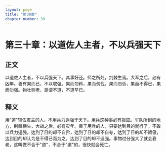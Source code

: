 ```yaml
---
layout: page
title: "第30章"
chapter_number: 30
---
```


# 第三十章：以道佐人主者，不以兵强天下

## 正文
以道佐人主者，不以兵强天下。其事好还。师之所处，荆棘生焉。大军之后，必有凶年。善有果而已，不以取强。果而勿矜，果而勿伐，果而勿骄，果而不得已，果而勿强。物壮则老，是谓不道，不道早已。

## 释义
用"道"辅佐君主的人，不用兵力逞强于天下。用兵这种事必有报应。军队所到的地方，荆棘横生，大战之后，必有灾年。善于用兵的人，只要达到目的就行了，不敢以兵力逞强。达到了目的却不自矜，达到了目的却不自夸，达到了目的却不骄傲，达到目的却认为是不得已而为之，达到了目的却不逞强。事物过分强大了就会衰老，这叫做不合于"道"，不合于"道"的，很快就会死亡。